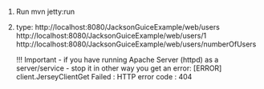 1. Run mvn jetty:run
2. type: 
http://localhost:8080/JacksonGuiceExample/web/users
http://localhost:8080/JacksonGuiceExample/web/users/1
http://localhost:8080/JacksonGuiceExample/web/users/numberOfUsers


	!!! Important - if you have running Apache Server (httpd) as a server/service - stop it
	in other way you get an error:
	[ERROR] client.JerseyClientGet Failed : HTTP error code : 404